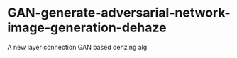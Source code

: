 # GAN-generate-adversarial-network-image-generation-dehaze

A new layer connection GAN based dehzing alg 
